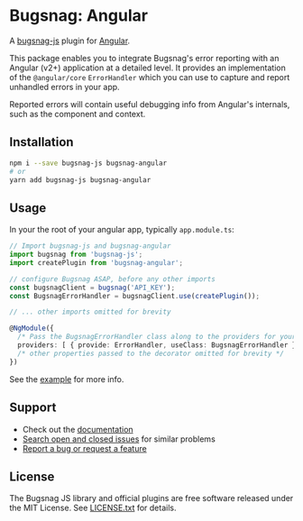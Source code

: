 # Bugsnag: Angular

A [bugsnag-js](https://github.com/bugsnag/bugsnag-js) plugin for [Angular](https://angular.io/).

This package enables you to integrate Bugsnag's error reporting with an Angular (v2+) application at a detailed level. It provides an implementation of the `@angular/core` `ErrorHandler` which you can use to capture and report unhandled errors in your app.

Reported errors will contain useful debugging info from Angular's internals, such as the component and context.

## Installation

```sh
npm i --save bugsnag-js bugsnag-angular
# or
yarn add bugsnag-js bugsnag-angular
```

## Usage

In your the root of your angular app, typically `app.module.ts`:

```typescript
// Import bugsnag-js and bugsnag-angular
import bugsnag from 'bugsnag-js';
import createPlugin from 'bugsnag-angular';

// configure Bugsnag ASAP, before any other imports
const bugsnagClient = bugsnag('API_KEY');
const BugsnagErrorHandler = bugsnagClient.use(createPlugin());

// ... other imports omitted for brevity

@NgModule({
  /* Pass the BugsnagErrorHandler class along to the providers for your module */
  providers: [ { provide: ErrorHandler, useClass: BugsnagErrorHandler } ]
  /* other properties passed to the decorator omitted for brevity */
})
```

See the [example](example) for more info.

## Support

* Check out the [documentation](https://docs.bugsnag.com/platforms/browsers/)
* [Search open and closed issues](https://github.com/bugsnag/bugsnag-angular/issues?q=is%3Aissue) for similar problems
* [Report a bug or request a feature](https://github.com/bugsnag/bugsnag-angular/issues/new)

## License

The Bugsnag JS library and official plugins are free software released under the MIT License. See [LICENSE.txt](LICENSE.txt) for details.
